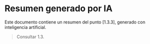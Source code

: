 # Resumen generado por IA

Este documento contiene un resumen del punto [1.3.3], generado con inteligencia artificial.

> Consultar 1.3.
